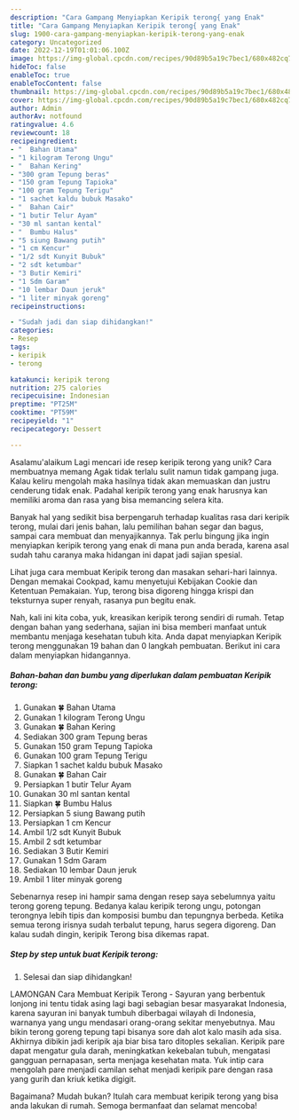 ```yaml
---
description: "Cara Gampang Menyiapkan Keripik terong{ yang Enak"
title: "Cara Gampang Menyiapkan Keripik terong{ yang Enak"
slug: 1900-cara-gampang-menyiapkan-keripik-terong-yang-enak
category: Uncategorized
date: 2022-12-19T01:01:06.100Z
image: https://img-global.cpcdn.com/recipes/90d89b5a19c7bec1/680x482cq70/keripik-terong-foto-resep-utama.jpg
hideToc: false
enableToc: true
enableTocContent: false
thumbnail: https://img-global.cpcdn.com/recipes/90d89b5a19c7bec1/680x482cq70/keripik-terong-foto-resep-utama.jpg
cover: https://img-global.cpcdn.com/recipes/90d89b5a19c7bec1/680x482cq70/keripik-terong-foto-resep-utama.jpg
author: Admin
authorAv: notfound
ratingvalue: 4.6
reviewcount: 18
recipeingredient:
- "  Bahan Utama"
- "1 kilogram Terong Ungu"
- "  Bahan Kering"
- "300 gram Tepung beras"
- "150 gram Tepung Tapioka"
- "100 gram Tepung Terigu"
- "1 sachet kaldu bubuk Masako"
- "  Bahan Cair"
- "1 butir Telur Ayam"
- "30 ml santan kental"
- "  Bumbu Halus"
- "5 siung Bawang putih"
- "1 cm Kencur"
- "1/2 sdt Kunyit Bubuk"
- "2 sdt ketumbar"
- "3 Butir Kemiri"
- "1 Sdm Garam"
- "10 lembar Daun jeruk"
- "1 liter minyak goreng"
recipeinstructions:

- "Sudah jadi dan siap dihidangkan!"
categories:
- Resep
tags:
- keripik
- terong

katakunci: keripik terong 
nutrition: 275 calories
recipecuisine: Indonesian
preptime: "PT25M"
cooktime: "PT59M"
recipeyield: "1"
recipecategory: Dessert

---
```



Asalamu'alaikum Lagi mencari ide resep keripik terong yang unik? Cara membuatnya memang Agak tidak terlalu sulit namun tidak gampang juga. Kalau keliru mengolah maka hasilnya tidak akan memuaskan dan justru cenderung tidak enak. Padahal keripik terong yang enak harusnya kan memiliki aroma dan rasa yang bisa memancing selera kita.


Banyak hal yang sedikit bisa berpengaruh terhadap kualitas rasa dari keripik terong, mulai dari jenis bahan, lalu pemilihan bahan segar dan bagus, sampai cara membuat dan menyajikannya. Tak perlu bingung jika ingin menyiapkan keripik terong yang enak di mana pun anda berada, karena asal sudah tahu caranya maka hidangan ini dapat jadi sajian spesial.

Lihat juga cara membuat Keripik terong dan masakan sehari-hari lainnya. Dengan memakai Cookpad, kamu menyetujui Kebijakan Cookie dan Ketentuan Pemakaian. Yup, terong bisa digoreng hingga krispi dan teksturnya super renyah, rasanya pun begitu enak.


Nah, kali ini kita coba, yuk, kreasikan keripik terong sendiri di rumah. Tetap dengan bahan yang sederhana, sajian ini bisa memberi manfaat untuk membantu menjaga kesehatan tubuh kita. Anda dapat menyiapkan Keripik terong menggunakan 19 bahan dan 0 langkah pembuatan. Berikut ini cara dalam menyiapkan hidangannya.

<!--inarticleads1-->

##### Bahan-bahan dan bumbu yang diperlukan dalam pembuatan Keripik terong:

1. Gunakan  🍀 Bahan Utama
1. Gunakan 1 kilogram Terong Ungu
1. Gunakan  🍀 Bahan Kering
1. Sediakan 300 gram Tepung beras
1. Gunakan 150 gram Tepung Tapioka
1. Gunakan 100 gram Tepung Terigu
1. Siapkan 1 sachet kaldu bubuk Masako
1. Gunakan  🍀 Bahan Cair
1. Persiapkan 1 butir Telur Ayam
1. Gunakan 30 ml santan kental
1. Siapkan  🍀 Bumbu Halus
1. Persiapkan 5 siung Bawang putih
1. Persiapkan 1 cm Kencur
1. Ambil 1/2 sdt Kunyit Bubuk
1. Ambil 2 sdt ketumbar
1. Sediakan 3 Butir Kemiri
1. Gunakan 1 Sdm Garam
1. Sediakan 10 lembar Daun jeruk
1. Ambil 1 liter minyak goreng


Sebenarnya resep ini hampir sama dengan resep saya sebelumnya yaitu terong goreng tepung. Bedanya kalau keripik terong ungu, potongan terongnya lebih tipis dan komposisi bumbu dan tepungnya berbeda. Ketika semua terong irisnya sudah terbalut tepung, harus segera digoreng. Dan kalau sudah dingin, keripik Terong bisa dikemas rapat. 

<!--inarticleads2-->

##### Step by step untuk buat Keripik terong:


1. Selesai dan siap dihidangkan!

LAMONGAN Cara Membuat Keripik Terong - Sayuran yang berbentuk lonjong ini tentu tidak asing lagi bagi sebagian besar masyarakat Indonesia, karena sayuran ini banyak tumbuh diberbagai wilayah di Indonesia, warnanya yang ungu mendasari orang-orang sekitar menyebutnya. Mau bikin terong goreng tepung tapi bisanya sore dah alot kalo masih ada sisa. Akhirnya dibikin jadi keripik aja biar bisa taro ditoples sekalian. Keripik pare dapat mengatur gula darah, meningkatkan kekebalan tubuh, mengatasi gangguan pernapasan, serta menjaga kesehatan mata. Yuk intip cara mengolah pare menjadi camilan sehat menjadi keripik pare dengan rasa yang gurih dan kriuk ketika digigit. 

Bagaimana? Mudah bukan? Itulah cara membuat keripik terong yang bisa anda lakukan di rumah. Semoga bermanfaat dan selamat mencoba!

